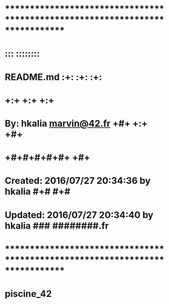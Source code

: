# **************************************************************************** #
#                                                                              #
#                                                         :::      ::::::::    #
#    README.md                                          :+:      :+:    :+:    #
#                                                     +:+ +:+         +:+      #
#    By: hkalia <marvin@42.fr>                      +#+  +:+       +#+         #
#                                                 +#+#+#+#+#+   +#+            #
#    Created: 2016/07/27 20:34:36 by hkalia            #+#    #+#              #
#    Updated: 2016/07/27 20:34:40 by hkalia           ###   ########.fr        #
#                                                                              #
# **************************************************************************** #

# piscine_42
